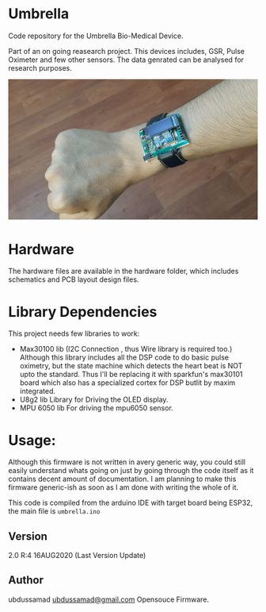 # Umbrella
Code repository for the Umbrella Bio-Medical Device.

Part of an on going reasearch project.
This devices includes, GSR, Pulse Oximeter and few other sensors.
The data genrated can be analysed for research purposes.

![Front view of the biosensor device.](https://github.com/ubdussamad/Umbrella/raw/master/data/photo.jpeg "Second Version")


# Hardware
The hardware files are available in the hardware folder,
which includes schematics and PCB layout design files.

# Library Dependencies
This project needs few libraries to work:
 * Max30100 lib (I2C Connection , thus Wire library is required too.)
   Although this library includes all the DSP code to do basic pulse
   oximetry, but the state machine which detects the heart beat is NOT
   upto the standard.
   Thus I'll be replacing it with sparkfun's max30101 board which also has
   a specialized  cortex for DSP butlit by maxim integrated.
 * U8g2 lib
   Library for Driving the OLED display.
 * MPU 6050 lib
   For driving the mpu6050 sensor.

# Usage:
Although this firmware is not written in avery generic way, you could still easily understand whats going on
just by going through the code itself as it contains decent amount of documentation.
I am planning to make this firmware generic-ish as soon as I am done with writing the whole of it.

This code is compiled from the arduino IDE with target board being ESP32, the main file is ```umbrella.ino```


## Version
2.0 R:4 16AUG2020 (Last Version Update)

## Author
ubdussamad <ubdussamad@gmail.com>
Opensouce Firmware.
